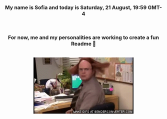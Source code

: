 


<div align="center">
<h3 >My name is Sofia and today is Saturday, 21 August, 19:59 GMT-4</h3><br>
<h3 >For now, me and my personalities are working to create a fun Readme 👋
</h3><br>
<img src='img/dwight.gif' alt='working...'/>
</div>
